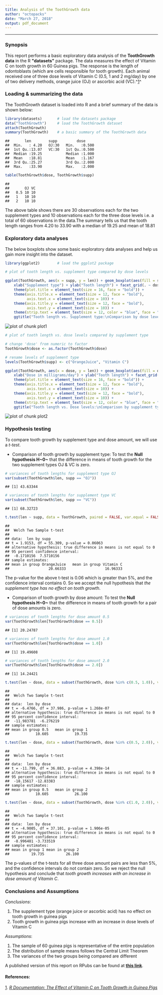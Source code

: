 ```yaml
---
title: Analysis of the ToothGrowth data
author: "octopacks"
date: "March 27, 2018"
output: pdf_document
---
```


------------------------------------------------------------------------------------------------------------------

### Synopsis

This report performs a basic exploratory data analysis of the **ToothGrowth data** in the R **"datasets"** package. The 
data measures the effect of Vitamin C on tooth growth in 60 Guinea pigs. The response is the length of odontoblasts 
(which are cells responsible for tooth growth). Each animal received one of three dose levels of Vitamin C (0.5, 1 and 
2 mg/day) by one of two delivery methods, orange juice (OJ) or ascorbic acid (VC).^[1]^

### Loading & summarizing the data 

The ToothGrowth dataset is loaded into R and a brief summary of the data is shown below:


```r
library(datasets)       # load the datasets package
data("ToothGrowth")     # load the ToothGrowth dataset
attach(ToothGrowth)
summary(ToothGrowth)    # a basic summary of the ToothGrowth data
```

```
##       len        supp         dose      
##  Min.   : 4.20   OJ:30   Min.   :0.500  
##  1st Qu.:13.07   VC:30   1st Qu.:0.500  
##  Median :19.25           Median :1.000  
##  Mean   :18.81           Mean   :1.167  
##  3rd Qu.:25.27           3rd Qu.:2.000  
##  Max.   :33.90           Max.   :2.000
```

```r
table(ToothGrowth$dose, ToothGrowth$supp)
```

```
##      
##       OJ VC
##   0.5 10 10
##   1   10 10
##   2   10 10
```

The above table shows there are 30 observations each for the two supplement types and 10 observations each for the 
three dose levels i.e. a total of 60 observations in the data.The summary tells us that the tooth length ranges from 
4.20 to 33.90 with a median of 19.25 and mean of 18.81

### Exploratory data analyses

The below boxplots show some basic exploratory data analyses and help us gain more insight into the dataset.


```r
library(ggplot2)        # load the ggplot2 package

# plot of tooth length vs. supplement type compared by dose levels

ggplot(ToothGrowth, aes(x = supp, y = len)) + geom_boxplot(aes(fill = supp)) + 
    xlab("Supplement type") + ylab("Tooth length") + facet_grid(. ~ dose) + 
    theme(plot.title = element_text(size = 16, face = "bold")) +
    theme(axis.title.x = element_text(size = 12, face = "bold"), 
          axis.text.x = element_text(size = 10)) + 
    theme(axis.title.y = element_text(size = 12, face = "bold"), 
          axis.text.y = element_text(size = 10)) + 
    theme(strip.text = element_text(size = 12, color = "blue", face = "bold")) + 
    ggtitle("Tooth length vs. Supplement type:\nComparison by dose levels")
```

![plot of chunk plot1](figure/plot1-1.png)


```r
# plot of tooth length vs. dose levels compared by supplement type

# change 'dose' from numeric to factor
ToothGrowth$dose <- as.factor(ToothGrowth$dose)

# rename levels of supplement type
levels(ToothGrowth$supp) <- c("OrangeJuice", "Vitamin C")

ggplot(ToothGrowth, aes(x = dose, y = len)) + geom_boxplot(aes(fill = dose)) + 
    xlab("Dose in milligrams/day") + ylab("Tooth length") + facet_grid(. ~ supp) + 
    theme(plot.title = element_text(size = 16, face = "bold")) +
    theme(axis.title.x = element_text(size = 12, face = "bold"), 
          axis.text.x = element_text(size = 10)) + 
    theme(axis.title.y = element_text(size = 12, face = "bold"), 
          axis.text.y = element_text(size = 10)) + 
    theme(strip.text = element_text(size = 12, color = "blue", face = "bold.italic")) + 
    ggtitle("Tooth length vs. Dose levels:\nComparison by supplement type")
```

![plot of chunk plot2](figure/plot2-1.png)

### Hypothesis testing

To compare tooth growth by supplement type and dose amount, we will use a *t-test*.

- Comparison of tooth growth by supplement type: To test the **Null hypothesis H~0~** that the difference in means of tooth growth for the two supplement types OJ & VC is zero.


```r
# variances of tooth lengths for supplement type OJ
var(subset(ToothGrowth$len, supp == "OJ"))
```

```
## [1] 43.63344
```

```r
# variances of tooth lengths for supplement type VC
var(subset(ToothGrowth$len, supp == "VC"))
```

```
## [1] 68.32723
```

```r
t.test(len ~ supp, data = ToothGrowth, paired = FALSE, var.equal = FALSE)
```

```
## 
## 	Welch Two Sample t-test
## 
## data:  len by supp
## t = 1.9153, df = 55.309, p-value = 0.06063
## alternative hypothesis: true difference in means is not equal to 0
## 95 percent confidence interval:
##  -0.1710156  7.5710156
## sample estimates:
## mean in group OrangeJuice   mean in group Vitamin C 
##                  20.66333                  16.96333
```

The p-value for the above t-test is 0.06 which is greater than 5%, and the confidence interval contains 0. So we accept 
the null hypothesis that *the supplement type has no effect on tooth growth*.

- Comparison of tooth growth by dose amount: To test the **Null hypothesis H~0~** that the difference in means of tooth 
growth for a pair of dose amounts is zero.


```r
# variances of tooth lengths for dose amount 0.5
var(ToothGrowth$len[ToothGrowth$dose == 0.5])
```

```
## [1] 20.24787
```

```r
# variances of tooth lengths for dose amount 1.0
var(ToothGrowth$len[ToothGrowth$dose == 1.0])
```

```
## [1] 19.49608
```

```r
# variances of tooth lengths for dose amount 2.0
var(ToothGrowth$len[ToothGrowth$dose == 2.0])
```

```
## [1] 14.24421
```

```r
t.test(len ~ dose, data = subset(ToothGrowth, dose %in% c(0.5, 1.0)), var.equal = FALSE)
```

```
## 
## 	Welch Two Sample t-test
## 
## data:  len by dose
## t = -6.4766, df = 37.986, p-value = 1.268e-07
## alternative hypothesis: true difference in means is not equal to 0
## 95 percent confidence interval:
##  -11.983781  -6.276219
## sample estimates:
## mean in group 0.5   mean in group 1 
##            10.605            19.735
```

```r
t.test(len ~ dose, data = subset(ToothGrowth, dose %in% c(0.5, 2.0)), var.equal = FALSE)
```

```
## 
## 	Welch Two Sample t-test
## 
## data:  len by dose
## t = -11.799, df = 36.883, p-value = 4.398e-14
## alternative hypothesis: true difference in means is not equal to 0
## 95 percent confidence interval:
##  -18.15617 -12.83383
## sample estimates:
## mean in group 0.5   mean in group 2 
##            10.605            26.100
```

```r
t.test(len ~ dose, data = subset(ToothGrowth, dose %in% c(1.0, 2.0)), var.equal = FALSE)
```

```
## 
## 	Welch Two Sample t-test
## 
## data:  len by dose
## t = -4.9005, df = 37.101, p-value = 1.906e-05
## alternative hypothesis: true difference in means is not equal to 0
## 95 percent confidence interval:
##  -8.996481 -3.733519
## sample estimates:
## mean in group 1 mean in group 2 
##          19.735          26.100
```

The p-values of the t-tests for all three dose amount pairs are less than 5%, and the confidence intervals do not 
contain zero. So we reject the null hypothesis and conclude that *tooth growth increases with an increase in dose 
amount of Vitamin C*.

### Conclusions and Assumptions
*Conclusions*:

1. The supplement type (orange juice or ascorbic acid) has no effect on tooth growth in guinea pigs
2. Tooth growth in guinea pigs increase with an increase in dose levels of Vitamin C

*Assumptions*:

1. The sample of 60 guinea pigs is representative of the entire population
2. The distribution of sample means follows the Central Limit Theorem
3. The variances of the two groups being compared are different

A published version of this report on RPubs can be found at **[this link][2]**.

#### References:
[1]. *[R Documentation: The Effect of Vitamin C on Tooth Growth in Guinea Pigs][1]*


<!--Set links below-->
[1]: https://stat.ethz.ch/R-manual/R-devel/library/datasets/html/ToothGrowth.html

[2]: https://rpubs.com/octopacks/toothgrowth
